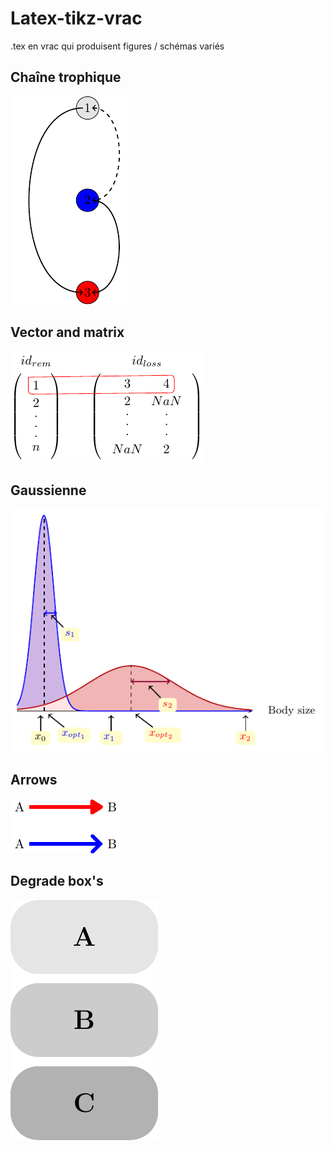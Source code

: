 # Latex-tikz-vrac

.tex en vrac qui produisent figures / schémas variés

## Chaîne trophique

![](figures/chaine_trophique-1.png)

## Vector and matrix

![](figures/vector_and_matrix-1.png)

## Gaussienne 

![](figures/gaussienne-1.png)

## Arrows

![](figures/arrows-1.png)

## Degrade box's

![](figures/degrade_box-1.png)

